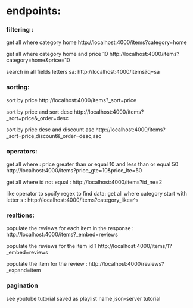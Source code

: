 # endpoints: 

### filtering : 
get all where category home
http://localhost:4000/items?category=home


get all where category home and price 10
http://localhost:4000/items?category=home&price=10


search in all fields letters sa: 
http://localhost:4000/items?q=sa


### sorting: 
sort by price
http://localhost:4000/items?_sort=price


sort by price and sort desc 
http://localhost:4000/items?_sort=price&_order=desc


sort by price desc and discount asc 
http://localhost:4000/items?_sort=price,discount&_order=desc,asc

### operators: 
get all where : 
    price greater than or equal 10 
    and less than or equal 50
http://localhost:4000/items?price_gte=10&price_lte=50


get all where id not equal : 
http://localhost:4000/items?id_ne=2


like operator to spcify regex to find data: 
get all where category start with letter s : 
http://localhost:4000/items?category_like=^s


### realtions: 
populate the reviews for each item in the response : 
http://localhost:4000/items?_embed=reviews


populate the reviews for the item id 1
http://localhost:4000/items/1?_embed=reviews


populate the item for the review : 
http://localhost:4000/reviews?_expand=item



### pagination
see youtube tutorial saved as playlist name json-server tutorial



